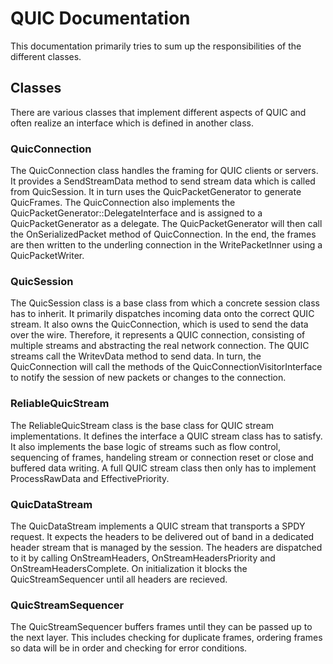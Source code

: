 # QUIC Documentation
This documentation primarily tries to sum up the responsibilities of the different classes.

## Classes
There are various classes that implement different aspects of QUIC and often realize an interface which is defined in another class.

### QuicConnection
The QuicConnection class handles the framing for QUIC clients or servers.
It provides a SendStreamData method to send stream data which is called from QuicSession.
It in turn uses the QuicPacketGenerator to generate QuicFrames.
The QuicConnection also implements the QuicPacketGenerator::DelegateInterface and is assigned to a QuicPacketGenerator as a delegate.
The QuicPacketGenerator will then call the OnSerializedPacket method of QuicConnection.
In the end, the frames are then written to the underling connection in the WritePacketInner using a QuicPacketWriter.

### QuicSession
The QuicSession class is a base class from which a concrete session class has to inherit.
It primarily dispatches incoming data onto the correct QUIC stream.
It also owns the QuicConnection, which is used to send the data over the wire.
Therefore, it represents a QUIC connection, consisting of multiple streams and abstracting the real network connection.
The QUIC streams call the WritevData method to send data.
In turn, the QuicConnection will call the methods of the QuicConnectionVisitorInterface to notify the session of new packets or changes to the connection.

### ReliableQuicStream
The ReliableQuicStream class is the base class for QUIC stream implementations.
It defines the interface a QUIC stream class has to satisfy.
It also implements the base logic of streams such as flow control, sequencing of frames, handeling stream or connection reset or close and buffered data writing.
A full QUIC stream class then only has to implement ProcessRawData and EffectivePriority.

### QuicDataStream
The QuicDataStream implements a QUIC stream that transports a SPDY request.
It expects the headers to be delivered out of band in a dedicated header stream that is managed by the session.
The headers are dispatched to it by calling OnStreamHeaders, OnStreamHeadersPriority and OnStreamHeadersComplete.
On initialization it blocks the QuicStreamSequencer until all headers are recieved.

### QuicStreamSequencer
The QuicStreamSequencer buffers frames until they can be passed up to the next layer.
This includes checking for duplicate frames, ordering frames so data will be in order and checking for error conditions.

